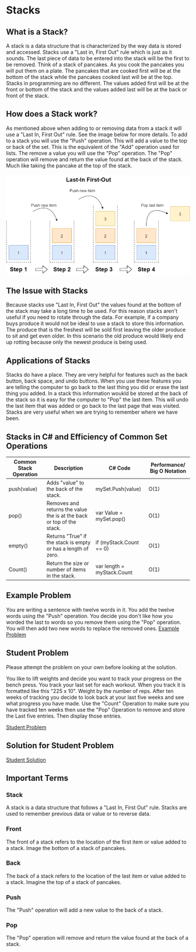 # Stacks
## What is a Stack?
A stack is a data structure that is characterized by the way data is stored and accessed. Stacks use a "Last in, First Out" rule which is just as it sounds. The last piece of data to be entered into the stack will be the first to be removed. Think of a stack of pancakes. As you cook the pancakes you will put them on a plate. The pancakes that are cooked first will be at the bottom of the stack while the pancakes cooked last will be at the top. Stacks in programming are no different. The values added first will be at the front or bottom of the stack and the values added last will be at the back or front of the stack.

## How does a Stack work?
As mentioned above when adding to or removing data from a stack it will use a "Last In, First Out" rule. See the image below for more details. To add to a stack you will use the "Push" operation. This will add a value to the top or back of the set. This is the equivalent of the "Add" operation used for lists. The remove a value you will use the "Pop" operation. The "Pop" operation will remove and return the value found at the back of the stack. Much like taking the pancake at the top of the stack.
</br></br>
![Stacks Image (Found at https://code-maze.com/stack-csharp/)](images/StackWithSteps.drawio.png)

## The Issue with Stacks
Because stacks use "Last In, First Out" the values found at the bottom of the stack may take a long time to be used. For this reason stacks aren't useful if you need to rotate through the data. For example, if a company buys produce it would not be ideal to use a stack to store this information. The produce that is the freshest will be sold first leaving the older produce to sit and get even older. In this scenario the old produce would likely end up rotting because only the newest produce is being used.

## Applications of Stacks
Stacks do have a place. They are very helpful for features such as the back button, back space, and undo buttons. When you use these features you are telling the computer to go back to the last thing you did or erase the last thing you added. In a stack this information woukld be stored at the back of the stack so it is easy for the computer to "Pop" the last item. This will undo the last item that was added or go back to the last page that was visited. Stacks are very useful when we are trying to remember where we have been.

## Stacks in C# and Efficiency of Common Set Operations
| Common Stack Operation | Description                                                           | C# Code                    | Performance/ Big O Notation              |
|------------------------|-----------------------------------------------------------------------|----------------------------|------------------------------------------|
| push(value)            | Adds "value" to the back of the stack.                                | mySet.Push(value)          | O(1)|
| pop()                  | Removes and returns the value the is at the back or top of the stack. | var Value = mySet.pop()    | O(1)|
| empty()                | Returns "True" if the stack is empty or has a length of zero.         | if (myStack.Count == 0)    | O(1)|
| Count()                | Return the size or number of items in the stack.                      | var length = myStack.Count | O(1)|


## Example Problem
You are writing a sentence with twelve words in it. You add the twelve words using the "Push" operation. You decide you don't like how you worded the last to words so you remove them using the "Pop" operation. You will then add two new words to replace the removed ones.
[Example Problem](ds1-example)

## Student Problem
Please attempt the problem on your own before looking at the solution.

You like to lift weights and decide you want to track your progress on the bench press. You track your last set for each workout. When you track it is formatted like this "225 x 10". Weight by the number of reps. After ten weeks of tracking you decide to look back at your last five weeks and see what progress you have made.
Use the "Count" Operation to make sure you have tracked ten weeks then use the "Pop" Operation to remove and store the Last five entries. Then display those entries.

[Student Problem](ds1-problem)


## Solution for Student Problem
[Student Solution](ds1-solution)

## Important Terms
### Stack
A stack is a data structure that follows a "Last In, First Out" rule. Stacks are used to remember previous data or value or to reverse data.
### Front
The front of a stack refers to the location of the first item or value added to a stack. Image the bottom of a stack of pancakes.
### Back
The back of a stack refers to the location of the last item or value added to a stack. Imagine the top of a stack of pancakes.
### Push
The "Push" operation will add a new value to the back of a stack.
### Pop
The "Pop" operation will remove and return the value found at the back of a stack.